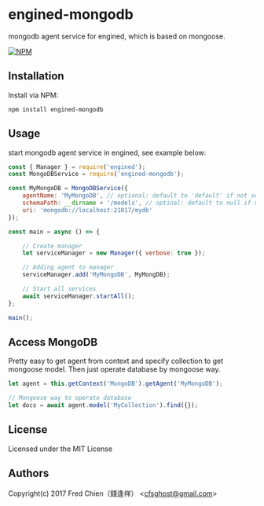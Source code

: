 # engined-mongodb

mongodb agent service for engined, which is based on mongoose.

[![NPM](https://nodei.co/npm/engined-mongodb.png)](https://nodei.co/npm/engined-mongodb/)

## Installation

Install via NPM:

```shell
npm install engined-mongodb
```

## Usage

start mongodb agent service in engined, see example below:

```javascript
const { Manager } = require('engined');
const MongoDBService = require('engined-mongodb');

const MyMongoDB = MongoDBService({
	agentName: 'MyMongoDB', // optional: default to 'default' if not set
	schemaPath: __dirname + '/models', // optinal: default to null if not set
	uri: 'mongodb://localhost:21017/mydb'
});

const main = async () => {

	// Create manager
	let serviceManager = new Manager({ verbose: true });

	// Adding agent to manager
	serviceManager.add('MyMongoDB', MyMongDB);

	// Start all services
	await serviceManager.startAll();
};

main();
```

## Access MongoDB

Pretty easy to get agent from context and specify collection to get mongoose model. Then just operate database by mongoose way.

```javascript
let agent = this.getContext('MongoDB').getAgent('MyMongoDB');

// Mongoose way to operate database
let docs = await agent.model('MyCollection').find({});
```

## License
Licensed under the MIT License

## Authors
Copyright(c) 2017 Fred Chien（錢逢祥） <<cfsghost@gmail.com>>
